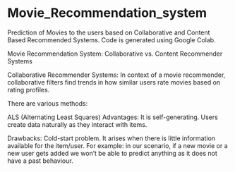 # Movie_Recommendation_system

Prediction of Movies to the users based on Collaborative and Content Based Recommended Systems. Code is generated using Google Colab. 

Movie Recommendation System: Collaborative vs. Content Recommender Systems 

Collaborative Recommender Systems: In context of a movie recommender, collaborative filters find trends in how similar users rate movies based on rating profiles.  

There are various methods:  

ALS (Alternating Least Squares) Advantages: It is self-generating. Users create data naturally as they interact with items. 

Drawbacks: Cold-start problem. It arises when there is little information available for the item/user. For example: in our scenario, if a new movie or a new user gets added we won’t be able to predict anything as it does not have a past behaviour.
